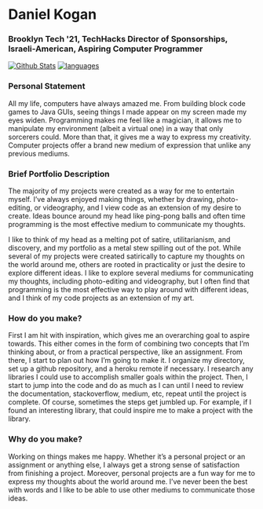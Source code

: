 # Daniel Kogan
### Brooklyn Tech '21, TechHacks Director of Sponsorships, Israeli-American, Aspiring Computer Programmer


[![Github Stats](https://github-readme-stats.vercel.app/api?username=daminals&count_private=true&show_icons=true&hide=contribs,prs)](https://github-readme-stats.vercel.app/api?username=daminals&count_private=true&show_icons=true&hide=contribs,prs)<!-- .element style="width: 75%" --> [![languages](https://github-readme-stats.vercel.app/api/top-langs/?username=daminals&langs_count=6&hide=html&layout=compact)](https://github-readme-stats.vercel.app/api/top-langs/?username=daminals&langs_count=6&hide=html&layout=compact)<!-- .element style="width: 25%" -->


### Personal Statement

All my life, computers have always amazed me. From building block code games to Java GUIs, seeing things I made appear on my screen made my eyes widen. Programming makes me feel like a magician, it allows me to manipulate my environment (albeit a virtual one) in a way that only sorcerers could. More than that, it gives me a way to express my creativity. Computer projects offer a brand new medium of expression that unlike any previous mediums. 

### Brief Portfolio Description

The majority of my projects were created as a way for me to entertain myself. I’ve always enjoyed making things, whether by drawing, photo-editing, or videography, and I view code as an extension of my desire to create. Ideas bounce around my head like ping-pong balls and often time programming is the most effective medium to communicate my thoughts. 

 I like to think of my head as a melting pot of satire, utilitarianism, and discovery, and my portfolio as a metal stew spilling out of the pot. While several of my projects were created satirically to capture my thoughts on the world around me, others are rooted in practicality or just the desire to explore different ideas. I like to explore several mediums for communicating my thoughts, including photo-editing and videography, but I often find that programming is the most effective way to play around with different ideas, and I think of my code projects as an extension of my art.


### How do you make?

First I am hit with inspiration, which gives me an overarching goal to aspire towards. This either comes in the form of combining two concepts that I’m thinking about, or from a practical perspective, like an assignment. From there, I start to plan out how I’m going to make it. I organize my directory, set up a github repository, and a heroku remote if necessary. I research any libraries I could use to accomplish smaller goals within the project. Then, I start to jump into the code and do as much as I can until I need to review the documentation, stackoverflow, medium, etc, repeat until the project is complete. Of course, sometimes the steps get jumbled up. For example, if I found an interesting library, that could inspire me to make a project with the library. 


### Why do you make?

Working on things makes me happy. Whether it’s a personal project or an assignment or anything else, I always get a strong sense of satisfaction from finishing a project. Moreover, personal projects are a fun way for me to express my thoughts about the world around me. I’ve never been the best with words and I like to be able to use other mediums to communicate those ideas. 

